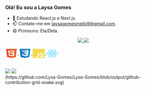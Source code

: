 ### Olá! Eu sou a Laysa Gomes

- 🌱 Estudando React.js e Next.js.
- 📫 Contate-me em laysagomesmello9@gmail.com.
- 😄 Pronouns: Ela/Dela.
<div align="center">
  <a href="https://github.com/Lysa-Gomes">
  <img height="180em" src="https://github-readme-stats.vercel.app/api?username=Lysa-Gomes&show_icons=true&theme=radical&include_all_commits=true&count_private=true"/>
  <img height="180em" src="https://github-readme-stats.vercel.app/api/top-langs/?username=Lysa-Gomes&layout=compact&langs_count=7&theme=radical"/>
</div>
<div style="display: inline_block"><br>
  <img align="center" alt="HTML" height="30" width="40" src="https://raw.githubusercontent.com/devicons/devicon/master/icons/html5/html5-original.svg">
  <img align="center" alt="CSS" height="30" width="40" src="https://raw.githubusercontent.com/devicons/devicon/master/icons/css3/css3-original.svg">
    <img align="center" alt="Js" height="30" width="40" src="https://raw.githubusercontent.com/devicons/devicon/master/icons/javascript/javascript-plain.svg">
      <img align="center" alt="React" height="30" width="40" src="https://raw.githubusercontent.com/devicons/devicon/master/icons/react/react-original.svg">
</div>
<br></br>
<div>
<a href = "mailto:laysagomesmello9@gmail.com"><img src="https://img.shields.io/badge/-Gmail-%23333?style=for-the-badge&logo=gmail&logoColor=white" target="_blank"></a>
  <a href="https://www.linkedin.com/in/laysa-gomes-474285232" target="_blank"><img src="https://img.shields.io/badge/-LinkedIn-%230077B5?style=for-the-badge&logo=linkedin&logoColor=white" target="_blank"></a> 
</div>
 (https://github.com/Lysa-Gomes/Lysa-Gomes/blob/output/github-contribution-grid-snake.svg)
